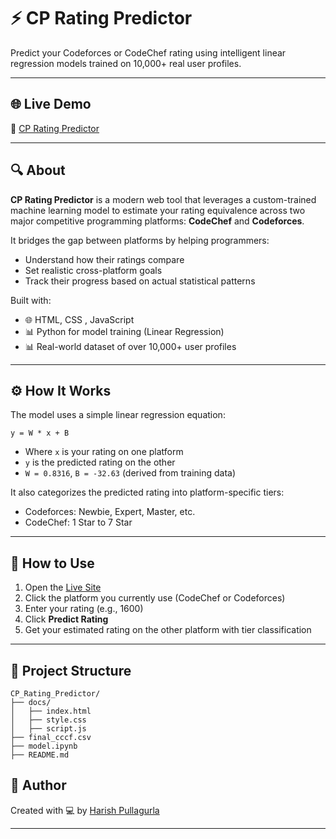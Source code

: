 # ⚡ CP Rating Predictor

Predict your Codeforces or CodeChef rating using intelligent linear regression models trained on 10,000+ real user profiles.

---

## 🌐 Live Demo

🔗 [CP Rating Predictor](https://harishpullagurla.github.io/CP_Rating_Predictor/)

---

## 🔍 About

**CP Rating Predictor** is a modern web tool that leverages a custom-trained machine learning model to estimate your rating equivalence across two major competitive programming platforms: **CodeChef** and **Codeforces**.

It bridges the gap between platforms by helping programmers:

* Understand how their ratings compare
* Set realistic cross-platform goals
* Track their progress based on actual statistical patterns

Built with:

* 🌐 HTML, CSS , JavaScript
* 📊 Python for model training (Linear Regression)
* 📊 Real-world dataset of over 10,000+ user profiles

---

## ⚙️ How It Works

The model uses a simple linear regression equation:

```
y = W * x + B
```

* Where `x` is your rating on one platform
* `y` is the predicted rating on the other
* `W = 0.8316`, `B = -32.63` (derived from training data)

It also categorizes the predicted rating into platform-specific tiers:

* Codeforces: Newbie, Expert, Master, etc.
* CodeChef: 1 Star to 7 Star

---

## 🚀 How to Use

1. Open the [Live Site](https://harishpullagurla.github.io/CP_Rating_Predictor/)
2. Click the platform you currently use (CodeChef or Codeforces)
3. Enter your rating (e.g., 1600)
4. Click **Predict Rating**
5. Get your estimated rating on the other platform with tier classification

---

## 📂 Project Structure

```
CP_Rating_Predictor/
├── docs/                     
│   ├── index.html
│   ├── style.css
│   ├── script.js
├── final_cccf.csv            
├── model.ipynb              
├── README.md
```


## 👤 Author

Created with 💻 by [Harish Pullagurla](https://github.com/harishpullagurla)

---
